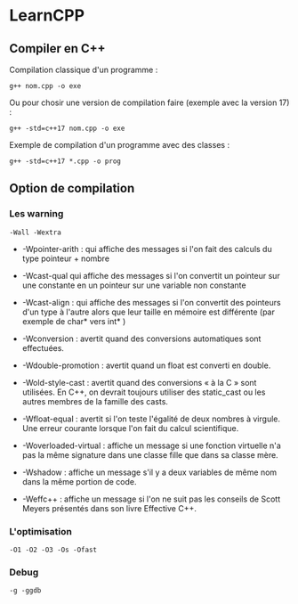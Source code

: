 # LearnCPP

## Compiler en C++
Compilation classique d'un programme :
```
g++ nom.cpp -o exe
```
Ou pour chosir une version de compilation faire (exemple avec la version 17) :
```
g++ -std=c++17 nom.cpp -o exe
```
    
Exemple de compilation d'un programme avec des classes :   
```
g++ -std=c++17 *.cpp -o prog
```

## Option de compilation
### Les warning
```
-Wall -Wextra
```

+ -Wpointer-arith : qui affiche des messages si l'on fait des calculs du type pointeur + nombre   
+ -Wcast-qual qui affiche des messages si l'on convertit un pointeur sur une constante en un pointeur sur une variable non constante   
+ -Wcast-align : qui affiche des messages si l'on convertit des pointeurs d'un type à l'autre alors que leur taille en mémoire est différente (par exemple de char* vers int* )   
   
+ -Wconversion : avertit quand des conversions automatiques sont effectuées.   
+ -Wdouble-promotion : avertit quand un float est converti en double.   
+ -Wold-style-cast : avertit quand des conversions « à la C » sont utilisées. En C++, on devrait toujours utiliser des static_cast ou les autres membres de la famille des casts.   
    
+ -Wfloat-equal : avertit si l'on teste l'égalité de deux nombres à virgule. Une erreur courante lorsque l'on fait du calcul scientifique.   
+ -Woverloaded-virtual : affiche un message si une fonction virtuelle n'a pas la même signature dans une classe fille que dans sa classe mère.   
+ -Wshadow : affiche un message s'il y a deux variables de même nom dans la même portion de code.    
+ -Weffc++ : affiche un message si l'on ne suit pas les conseils de Scott Meyers présentés dans son livre Effective C++.   
    
### L'optimisation
```
-O1 -O2 -O3 -Os -Ofast
```

### Debug
```
-g -ggdb
```
